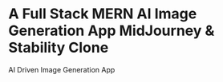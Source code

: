 # A Full Stack MERN AI Image Generation App MidJourney & Stability Clone

AI Driven Image Generation App
